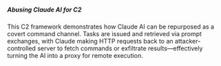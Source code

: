 ##### Abusing Claude AI for C2

This C2 framework demonstrates how Claude AI can be repurposed as a covert command channel. Tasks are issued and retrieved via prompt exchanges, with Claude making HTTP requests back to an attacker-controlled server to fetch commands or exfiltrate results—effectively turning the AI into a proxy for remote execution.

